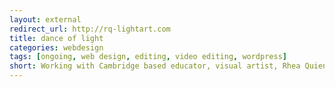 ```yaml
---
layout: external
redirect_url: http://rq-lightart.com
title: dance of light
categories: webdesign
tags: [ongoing, web design, editing, video editing, wordpress]
short: Working with Cambridge based educator, visual artist, Rhea Quien.
---
```


